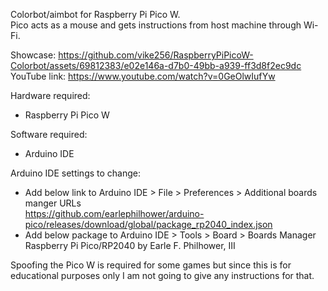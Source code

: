Colorbot/aimbot for Raspberry Pi Pico W.  
Pico acts as a mouse and gets instructions from host machine through Wi-Fi. 
  
Showcase:
https://github.com/vike256/RaspberryPiPicoW-Colorbot/assets/69812383/e02e146a-d7b0-49bb-a939-ff3d8f2ec9dc
YouTube link: https://www.youtube.com/watch?v=0GeOlwIufYw
  
Hardware required:
- Raspberry Pi Pico W
  
Software required:
- Arduino IDE
  
Arduino IDE settings to change:
- Add below link to Arduino IDE > File > Preferences > Additional boards manger URLs  
    https://github.com/earlephilhower/arduino-pico/releases/download/global/package_rp2040_index.json
- Add below package to Arduino IDE > Tools > Board > Boards Manager  
    Raspberry Pi Pico/RP2040 by Earle F. Philhower, III
  
Spoofing the Pico W is required for some games but since this is for educational purposes only I am not going to give any instructions for that.
